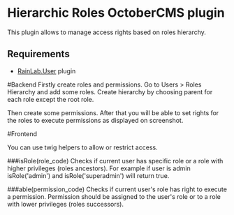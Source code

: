# Hierarchic Roles OctoberCMS plugin
This plugin allows to manage access rights based on roles hierarchy.

## Requirements
- [RainLab.User](http://octobercms.com/plugin/rainlab-user) plugin

#Backend
Firstly create roles and permissions. Go to Users > Roles Hierarchy and add some roles. Create hierarchy by choosing parent for each role except the root role.

Then create some permissions. After that you will be able to set rights for the roles to execute permissions as displayed on screenshot.

#Frontend

You can use twig helpers to allow or restrict access.

###isRole(role_code)
Checks if current user has specific role or a role with higher privileges (roles ancestors). For example if user is admin isRole('admin') and isRole('superadmin') will return true.

###able(permission_code)
Checks if current user's role has right to execute a permission. Permission should be assigned to the user's role or to a role with lower privileges (roles successors).